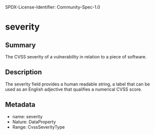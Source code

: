 SPDX-License-Identifier: Community-Spec-1.0

# severity

## Summary

The CVSS severity of a vulnerability in relation to a piece of software.

## Description

The severity field provides a human readable string, a label that can be used as an English adjective that qualifies a numerical CVSS score.

## Metadata

- name: severity
- Nature: DataProperty
- Range: CvssSeverityType
